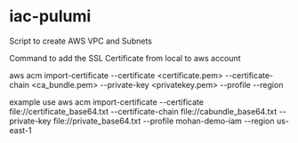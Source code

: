# iac-pulumi

Script to create AWS VPC and Subnets

Command to add the SSL Certificate from local to aws account

aws acm import-certificate --certificate <certificate.pem> --certificate-chain <ca_bundle.pem> --private-key <privatekey.pem> --profile --region

example use aws acm import-certificate --certificate file://certificate_base64.txt --certificate-chain file://cabundle_base64.txt --private-key file://private_base64.txt --profile mohan-demo-iam --region us-east-1